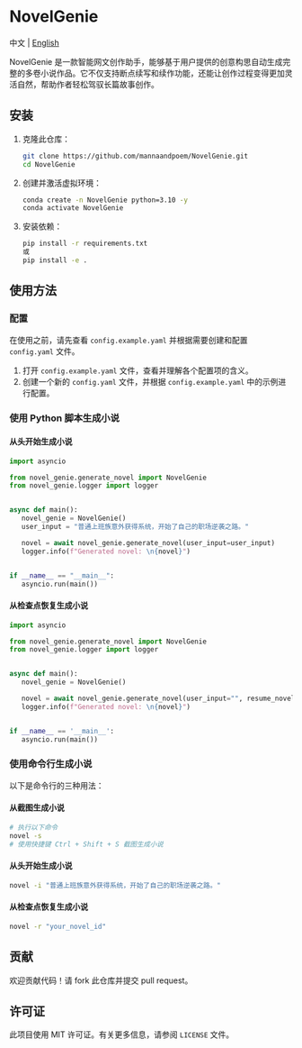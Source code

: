 # NovelGenie

中文 | [English](README_EN.md)

NovelGenie 是一款智能网文创作助手，能够基于用户提供的创意构思自动生成完整的多卷小说作品。它不仅支持断点续写和续作功能，还能让创作过程变得更加灵活自然，帮助作者轻松驾驭长篇故事创作。

## 安装

1. 克隆此仓库：
    ```sh
    git clone https://github.com/mannaandpoem/NovelGenie.git
    cd NovelGenie
    ```

2. 创建并激活虚拟环境：
    ```sh
    conda create -n NovelGenie python=3.10 -y
    conda activate NovelGenie
    ```

3. 安装依赖：
    ```sh
    pip install -r requirements.txt
    或
    pip install -e .
    ```

## 使用方法

### 配置

在使用之前，请先查看 `config.example.yaml` 并根据需要创建和配置 `config.yaml` 文件。

1. 打开 `config.example.yaml` 文件，查看并理解各个配置项的含义。
2. 创建一个新的 `config.yaml` 文件，并根据 `config.example.yaml` 中的示例进行配置。

### 使用 Python 脚本生成小说
#### 从头开始生成小说

```python
import asyncio

from novel_genie.generate_novel import NovelGenie
from novel_genie.logger import logger


async def main():
   novel_genie = NovelGenie()
   user_input = "普通上班族意外获得系统，开始了自己的职场逆袭之路。"

   novel = await novel_genie.generate_novel(user_input=user_input)
   logger.info(f"Generated novel: \n{novel}")


if __name__ == "__main__":
   asyncio.run(main())
```

#### 从检查点恢复生成小说

```python
import asyncio

from novel_genie.generate_novel import NovelGenie
from novel_genie.logger import logger


async def main():
   novel_genie = NovelGenie()

   novel = await novel_genie.generate_novel(user_input="", resume_novel_id="your_novel_id")
   logger.info(f"Generated novel: \n{novel}")


if __name__ == '__main__':
   asyncio.run(main())
```

### 使用命令行生成小说

以下是命令行的三种用法：

#### 从截图生成小说

```sh
# 执行以下命令
novel -s
# 使用快捷键 Ctrl + Shift + S 截图生成小说
````

#### 从头开始生成小说

```sh
novel -i "普通上班族意外获得系统，开始了自己的职场逆袭之路。"
```

#### 从检查点恢复生成小说

```sh
novel -r "your_novel_id"
```

## 贡献

欢迎贡献代码！请 fork 此仓库并提交 pull request。

## 许可证

此项目使用 MIT 许可证。有关更多信息，请参阅 `LICENSE` 文件。
